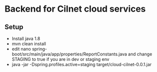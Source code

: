# Backend for Cilnet cloud services

## Setup
* Install java 1.8
* mvn clean install
* edit nano spring-boot/src/main/java/app/properties/ReportConstants.java and change STAGING to true if you are in dev or staging env
* java -jar  -Dspring.profiles.active=staging target/cloud-cilnet-0.0.1.jar